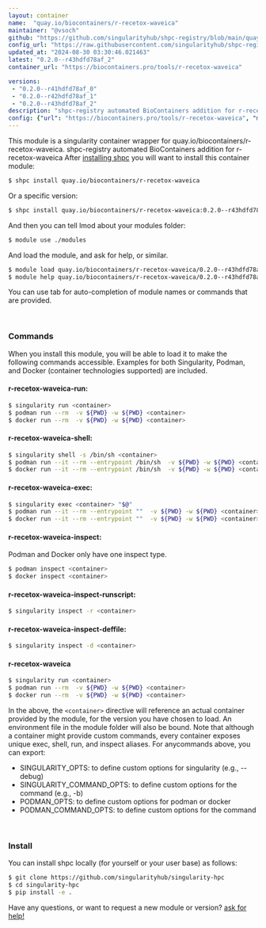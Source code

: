 ```yaml
---
layout: container
name:  "quay.io/biocontainers/r-recetox-waveica"
maintainer: "@vsoch"
github: "https://github.com/singularityhub/shpc-registry/blob/main/quay.io/biocontainers/r-recetox-waveica/container.yaml"
config_url: "https://raw.githubusercontent.com/singularityhub/shpc-registry/main/quay.io/biocontainers/r-recetox-waveica/container.yaml"
updated_at: "2024-08-30 03:30:46.021463"
latest: "0.2.0--r43hdfd78af_2"
container_url: "https://biocontainers.pro/tools/r-recetox-waveica"

versions:
 - "0.2.0--r41hdfd78af_0"
 - "0.2.0--r42hdfd78af_1"
 - "0.2.0--r43hdfd78af_2"
description: "shpc-registry automated BioContainers addition for r-recetox-waveica"
config: {"url": "https://biocontainers.pro/tools/r-recetox-waveica", "maintainer": "@vsoch", "description": "shpc-registry automated BioContainers addition for r-recetox-waveica", "latest": {"0.2.0--r43hdfd78af_2": "sha256:2bbda83bd774299b3f9c2c9c9a4b20501215c6d06eceda39117c789c660903fb"}, "tags": {"0.2.0--r41hdfd78af_0": "sha256:da5346275d105b6983eee9d0e0bac791f9f051dfcda1061d246408c59d192b9e", "0.2.0--r42hdfd78af_1": "sha256:da3a15f086c9149feca4ec65d74bebb5530df78605bd8f06a8535a36924c8487", "0.2.0--r43hdfd78af_2": "sha256:2bbda83bd774299b3f9c2c9c9a4b20501215c6d06eceda39117c789c660903fb"}, "docker": "quay.io/biocontainers/r-recetox-waveica"}
---
```


This module is a singularity container wrapper for quay.io/biocontainers/r-recetox-waveica.
shpc-registry automated BioContainers addition for r-recetox-waveica
After [installing shpc](#install) you will want to install this container module:


```bash
$ shpc install quay.io/biocontainers/r-recetox-waveica
```

Or a specific version:

```bash
$ shpc install quay.io/biocontainers/r-recetox-waveica:0.2.0--r43hdfd78af_2
```

And then you can tell lmod about your modules folder:

```bash
$ module use ./modules
```

And load the module, and ask for help, or similar.

```bash
$ module load quay.io/biocontainers/r-recetox-waveica/0.2.0--r43hdfd78af_2
$ module help quay.io/biocontainers/r-recetox-waveica/0.2.0--r43hdfd78af_2
```

You can use tab for auto-completion of module names or commands that are provided.

<br>

### Commands

When you install this module, you will be able to load it to make the following commands accessible.
Examples for both Singularity, Podman, and Docker (container technologies supported) are included.

#### r-recetox-waveica-run:

```bash
$ singularity run <container>
$ podman run --rm  -v ${PWD} -w ${PWD} <container>
$ docker run --rm  -v ${PWD} -w ${PWD} <container>
```

#### r-recetox-waveica-shell:

```bash
$ singularity shell -s /bin/sh <container>
$ podman run --it --rm --entrypoint /bin/sh  -v ${PWD} -w ${PWD} <container>
$ docker run --it --rm --entrypoint /bin/sh  -v ${PWD} -w ${PWD} <container>
```

#### r-recetox-waveica-exec:

```bash
$ singularity exec <container> "$@"
$ podman run --it --rm --entrypoint ""  -v ${PWD} -w ${PWD} <container> "$@"
$ docker run --it --rm --entrypoint ""  -v ${PWD} -w ${PWD} <container> "$@"
```

#### r-recetox-waveica-inspect:

Podman and Docker only have one inspect type.

```bash
$ podman inspect <container>
$ docker inspect <container>
```

#### r-recetox-waveica-inspect-runscript:

```bash
$ singularity inspect -r <container>
```

#### r-recetox-waveica-inspect-deffile:

```bash
$ singularity inspect -d <container>
```



#### r-recetox-waveica

```bash
$ singularity run <container>
$ podman run --rm  -v ${PWD} -w ${PWD} <container>
$ docker run --rm  -v ${PWD} -w ${PWD} <container>
```


In the above, the `<container>` directive will reference an actual container provided
by the module, for the version you have chosen to load. An environment file in the
module folder will also be bound. Note that although a container
might provide custom commands, every container exposes unique exec, shell, run, and
inspect aliases. For anycommands above, you can export:

 - SINGULARITY_OPTS: to define custom options for singularity (e.g., --debug)
 - SINGULARITY_COMMAND_OPTS: to define custom options for the command (e.g., -b)
 - PODMAN_OPTS: to define custom options for podman or docker
 - PODMAN_COMMAND_OPTS: to define custom options for the command

<br>

### Install

You can install shpc locally (for yourself or your user base) as follows:

```bash
$ git clone https://github.com/singularityhub/singularity-hpc
$ cd singularity-hpc
$ pip install -e .
```

Have any questions, or want to request a new module or version? [ask for help!](https://github.com/singularityhub/singularity-hpc/issues)